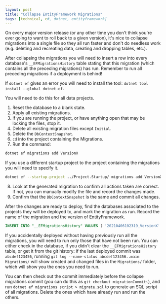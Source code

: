 ```yaml
---
layout: post
title: "Collapse EntityFramework Migrations"
tags: [technical, c#, dotnet, entityframework]
---
```


On every major version release (or any other time you don't think you're ever going to want to roll back to a given version), it's nice to collapse migrations into a single file so they all run faster and don't do needless work (e.g. deleting and recreating data, creating and dropping tables, etc.).

After collapsing the migrations you will need to insert a row into every database's `__EFMigrationsHistory` table stating that this migration (which contains all the preceding migrations) has run. Remember to run all preceding migrations if a deployment is behind!

If `dotnet ef` gives an error you will need to install the tool: `dotnet tool install --global dotnet-ef`.

You will need to do this for all data projects.

1. Reset the database to a blank state.
2. Apply all existing migrations.
3. If you are running the project, or have anything open that may be locking the files, stop it.
4. Delete all existing migration files except `Initial`.
5. Delete the `DbContextSnapshot`.
6. `cd` into the project containing the Migrations.
7. Run the command:
```bash
dotnet ef migrations add VersionX
```
If you use a different startup project to the project containing the migrations you will need to specify it.
```bash
dotnet ef --startup-project ../Project.Startup/ migrations add VersionX
```
8. Look at the generated migration to confirm all actions taken are correct. If not, you can manually modify the file and record the changes made.
9. Confirm that the `DbContextSnapshot` is the same and commit all changes.

After the changes are ready to deploy, find the databases associated to the projects they will be deployed to, and mark the migration as run. Record the name of the migration and the version of EntityFramework.
```sql
INSERT INTO "__EFMigrationsHistory" VALUES ( '20210406102319_VersionX' , '3.1.10');
```

If you accidentally deployed without having previously run all the migrations, you will need to run only those that have not been run. You can either check in the database, if you didn't clear the `__EFMigrationsHistory` table, or get it from the git history: if the last deployed commit was `abcdef123456`, running `git log --name-status abcdef123456..main Migrations/` will show created and changed files in the `Migrations/` folder, which will show you the ones you need to run.

You can then check out the commit immediately before the collapse migrations commit (you can do this as `git checkout migrationCommit~`), and run `dotnet ef migrations script > migrate.sql` to generate an SQL script of all migrations. Delete the ones which have already run and run the others.
